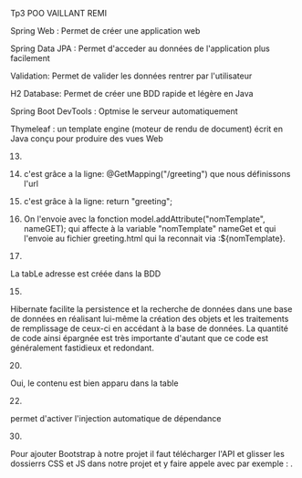Tp3 POO VAILLANT REMI

Spring Web : Permet de créer une application web

Spring Data JPA : Permet d'acceder au données de l'application plus facilement

Validation: Permet de valider les données rentrer par l'utilisateur

H2 Database: Permet de créer une BDD rapide et légère en Java

Spring Boot DevTools : Optmise le serveur automatiquement

Thymeleaf : un template engine (moteur de rendu de document) écrit en Java conçu pour produire des vues Web

13)
1) c'est grâce a la ligne: @GetMapping("/greeting") que nous définissons l'url
2) c'est grâce à la ligne: return "greeting";
3) On l'envoie avec la fonction model.addAttribute("nomTemplate", nameGET); qui affecte à la variable "nomTemplate" nameGet et qui l'envoie au fichier greeting.html qui la reconnait via :${nomTemplate}.

17)
La tabLe adresse est créée dans la BDD

15)
Hibernate facilite la persistence et la recherche de données dans une base de données en réalisant lui-même la création des objets et les traitements de remplissage de ceux-ci en accédant à la base de données. La quantité de code ainsi épargnée est très importante d'autant que ce code est généralement fastidieux et redondant.

20)
Oui, le contenu est bien apparu dans la table 

22)
permet d'activer l'injection automatique de dépendance

30)
Pour ajouter Bootstrap à notre projet il faut télécharger l'API et glisser les dossierrs CSS et JS dans notre projet et y faire appele avec par exemple : <link rel="stylesheet" href="css/bootstrap.css">.
